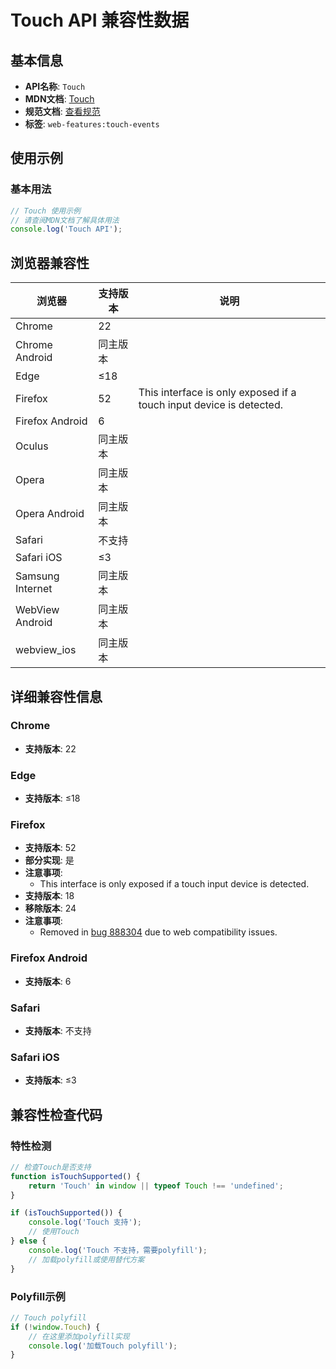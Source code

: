 # Touch API 兼容性数据

## 基本信息

- **API名称**: `Touch`
- **MDN文档**: [Touch](https://developer.mozilla.org/docs/Web/API/Touch)
- **规范文档**: [查看规范](https://w3c.github.io/touch-events/#touch-interface)
- **标签**: `web-features:touch-events`

## 使用示例

### 基本用法

```javascript
// Touch 使用示例
// 请查阅MDN文档了解具体用法
console.log('Touch API');
```

## 浏览器兼容性

| 浏览器 | 支持版本 | 说明 |
|--------|----------|------|
| Chrome | 22 |  |
| Chrome Android | 同主版本 |  |
| Edge | ≤18 |  |
| Firefox | 52 | This interface is only exposed if a touch input device is detected. |
| Firefox Android | 6 |  |
| Oculus | 同主版本 |  |
| Opera | 同主版本 |  |
| Opera Android | 同主版本 |  |
| Safari | 不支持 |  |
| Safari iOS | ≤3 |  |
| Samsung Internet | 同主版本 |  |
| WebView Android | 同主版本 |  |
| webview_ios | 同主版本 |  |

## 详细兼容性信息

### Chrome

- **支持版本**: 22

### Edge

- **支持版本**: ≤18

### Firefox

- **支持版本**: 52
- **部分实现**: 是
- **注意事项**:
  - This interface is only exposed if a touch input device is detected.
- **支持版本**: 18
- **移除版本**: 24
- **注意事项**:
  - Removed in [bug 888304](https://bugzil.la/888304) due to web compatibility issues.

### Firefox Android

- **支持版本**: 6

### Safari

- **支持版本**: 不支持

### Safari iOS

- **支持版本**: ≤3

## 兼容性检查代码

### 特性检测

```javascript
// 检查Touch是否支持
function isTouchSupported() {
    return 'Touch' in window || typeof Touch !== 'undefined';
}

if (isTouchSupported()) {
    console.log('Touch 支持');
    // 使用Touch
} else {
    console.log('Touch 不支持，需要polyfill');
    // 加载polyfill或使用替代方案
}
```

### Polyfill示例

```javascript
// Touch polyfill
if (!window.Touch) {
    // 在这里添加polyfill实现
    console.log('加载Touch polyfill');
}
```

